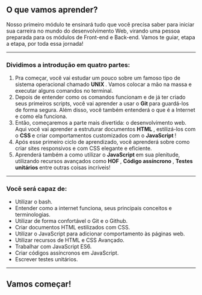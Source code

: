 <div class="content-section"><div class=" col-span-12 content-section-box"><h2 id="o-que-vamos-aprender" class="title-section">
  O que vamos aprender?
</h2>
<div class="pt-1 pb-1">
  Nosso primeiro módulo te ensinará tudo que você precisa saber para iniciar sua carreira no mundo do desenvolvimento Web, virando uma pessoa preparada para os módulos de Front-end e Back-end. Vamos te guiar, etapa a etapa, por toda essa jornada!
</div>
<hr class="thin">
<h3 id="dividimos-a-introducao-em-quatro-partes" class="title-section">
  Dividimos a introdução em quatro partes:
</h3>
<ol>
  <li>
    <div class="pt-1 pb-1">
      Pra começar, você vai estudar um pouco sobre um famoso tipo de sistema operacional chamado 
      <strong>
        UNIX
      </strong>
      . Vamos colocar a mão na massa e executar alguns comandos no terminal.
    </div>
  </li>
  <li>
    <div class="pt-1 pb-1">
      Depois de entender como os comandos funcionam e de já ter criado seus primeiros scripts, você vai aprender a usar o 
      <strong>
        Git
      </strong>
       para guardá-los de forma segura. Além disso, você também entenderá o que é a Internet e como ela funciona.
    </div>
  </li>
  <li>
    <div class="pt-1 pb-1">
      Então, começaremos a parte mais divertida: o desenvolvimento web. Aqui você vai aprender a estruturar documentos 
      <strong>
        HTML
      </strong>
      , estilizá-los com o 
      <strong>
        CSS
      </strong>
       e criar comportamentos customizados com o 
      <strong>
        JavaScript
      </strong>
      !
    </div>
  </li>
  <li>
    <div class="pt-1 pb-1">
      Após esse primeiro ciclo de aprendizado, você aprenderá sobre como criar sites responsivos e com CSS elegante e eficiente.
    </div>
  </li>
  <li>
    <div class="pt-1 pb-1">
      Aprenderá também a como utilizar o 
      <strong>
        JavaScript
      </strong>
       em sua plenitude, utilizando recursos avançados como 
      <strong>
        HOF
      </strong>
      , 
      <strong>
        Código assíncrono
      </strong>
      , 
      <strong>
        Testes unitários
      </strong>
       entre outras coisas incríveis!
    </div>
  </li>
</ol>
<hr class="thin">
<h3 id="voce-sera-capaz-de" class="title-section">
  Você será capaz de:
</h3>
<ul>
  <li>
    <div class="pt-1 pb-1">
      Utilizar o bash.
    </div>
  </li>
  <li>
    <div class="pt-1 pb-1">
      Entender como a internet funciona, seus principais conceitos e terminologias.
    </div>
  </li>
  <li>
    <div class="pt-1 pb-1">
      Utilizar de forma confortável o Git e o Github.
    </div>
  </li>
  <li>
    <div class="pt-1 pb-1">
      Criar documentos HTML estilizados com CSS.
    </div>
  </li>
  <li>
    <div class="pt-1 pb-1">
      Utilizar o JavaScript para adicionar comportamento às páginas web.
    </div>
  </li>
  <li>
    <div class="pt-1 pb-1">
      Utilizar recursos de HTML e CSS Avançado.
    </div>
  </li>
  <li>
    <div class="pt-1 pb-1">
      Trabalhar com JavaScript ES6.
    </div>
  </li>
  <li>
    <div class="pt-1 pb-1">
      Criar códigos assíncronos em JavaScript.
    </div>
  </li>
  <li>
    <div class="pt-1 pb-1">
      Escrever testes unitários.
    </div>
  </li>
</ul>
<hr class="thin">
<h2 id="vamos-comecar" class="title-section">
  Vamos começar!
</h2>
